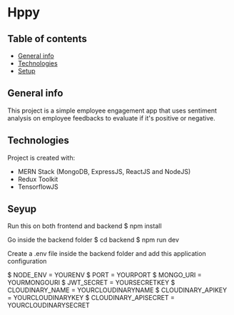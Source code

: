 # Hppy

## Table of contents
* [General info](#general-info)
* [Technologies](#technologies)
* [Setup](#setup)

## General info
This project is a simple employee engagement app that uses sentiment analysis on employee feedbacks to evaluate if it's positive or negative.

## Technologies
Project is created with:
* MERN Stack (MongoDB, ExpressJS, ReactJS and NodeJS)
* Redux Toolkit
* TensorflowJS

## Seyup
Run this on both frontend and backend 
$ npm install

Go inside the backend folder
$ cd backend
$ npm run dev

Create a .env file inside the backend folder and add this application configuration

$ NODE_ENV = YOURENV
$ PORT = YOURPORT
$ MONGO_URI = YOURMONGOURI
$ JWT_SECRET = YOURSECRETKEY
$ CLOUDINARY_NAME = YOURCLOUDINARYNAME
$ CLOUDINARY_APIKEY = YOURCLOUDINARYKEY
$ CLOUDINARY_APISECRET = YOURCLOUDINARYSECRET
